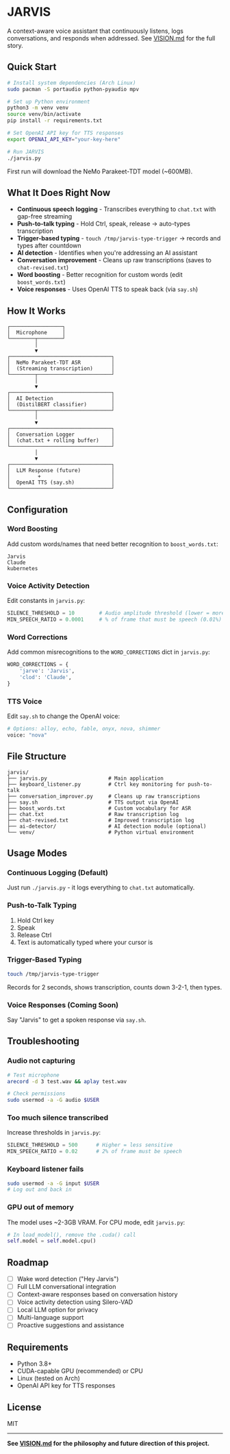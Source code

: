 # JARVIS

A context-aware voice assistant that continuously listens, logs conversations, and responds when addressed. See [VISION.md](VISION.md) for the full story.

## Quick Start

```bash
# Install system dependencies (Arch Linux)
sudo pacman -S portaudio python-pyaudio mpv

# Set up Python environment
python3 -m venv venv
source venv/bin/activate
pip install -r requirements.txt

# Set OpenAI API key for TTS responses
export OPENAI_API_KEY="your-key-here"

# Run JARVIS
./jarvis.py
```

First run will download the NeMo Parakeet-TDT model (~600MB).

## What It Does Right Now

- **Continuous speech logging** - Transcribes everything to `chat.txt` with gap-free streaming
- **Push-to-talk typing** - Hold Ctrl, speak, release → auto-types transcription
- **Trigger-based typing** - `touch /tmp/jarvis-type-trigger` → records and types after countdown
- **AI detection** - Identifies when you're addressing an AI assistant
- **Conversation improvement** - Cleans up raw transcriptions (saves to `chat-revised.txt`)
- **Word boosting** - Better recognition for custom words (edit `boost_words.txt`)
- **Voice responses** - Uses OpenAI TTS to speak back (via `say.sh`)

## How It Works

```
┌─────────────────┐
│  Microphone     │
└────────┬────────┘
         │
         ▼
┌─────────────────────────────────┐
│  NeMo Parakeet-TDT ASR          │
│  (Streaming transcription)      │
└────────┬────────────────────────┘
         │
         ▼
┌─────────────────────────────────┐
│  AI Detection                   │
│  (DistilBERT classifier)        │
└────────┬────────────────────────┘
         │
         ▼
┌─────────────────────────────────┐
│  Conversation Logger            │
│  (chat.txt + rolling buffer)    │
└─────────────────────────────────┘
         │
         ▼
┌─────────────────────────────────┐
│  LLM Response (future)          │
│         +                       │
│  OpenAI TTS (say.sh)            │
└─────────────────────────────────┘
```

## Configuration

### Word Boosting

Add custom words/names that need better recognition to `boost_words.txt`:
```
Jarvis
Claude
kubernetes
```

### Voice Activity Detection

Edit constants in `jarvis.py`:
```python
SILENCE_THRESHOLD = 10        # Audio amplitude threshold (lower = more sensitive)
MIN_SPEECH_RATIO = 0.0001     # % of frame that must be speech (0.01%)
```

### Word Corrections

Add common misrecognitions to the `WORD_CORRECTIONS` dict in `jarvis.py`:
```python
WORD_CORRECTIONS = {
    'jarve': 'Jarvis',
    'clod': 'Claude',
}
```

### TTS Voice

Edit `say.sh` to change the OpenAI voice:
```bash
# Options: alloy, echo, fable, onyx, nova, shimmer
voice: "nova"
```

## File Structure

```
jarvis/
├── jarvis.py                    # Main application
├── keyboard_listener.py         # Ctrl key monitoring for push-to-talk
├── conversation_improver.py     # Cleans up raw transcriptions
├── say.sh                       # TTS output via OpenAI
├── boost_words.txt              # Custom vocabulary for ASR
├── chat.txt                     # Raw transcription log
├── chat-revised.txt             # Improved transcription log
├── ai-detector/                 # AI detection module (optional)
└── venv/                        # Python virtual environment
```

## Usage Modes

### Continuous Logging (Default)
Just run `./jarvis.py` - it logs everything to `chat.txt` automatically.

### Push-to-Talk Typing
1. Hold Ctrl key
2. Speak
3. Release Ctrl
4. Text is automatically typed where your cursor is

### Trigger-Based Typing
```bash
touch /tmp/jarvis-type-trigger
```
Records for 2 seconds, shows transcription, counts down 3-2-1, then types.

### Voice Responses (Coming Soon)
Say "Jarvis" to get a spoken response via `say.sh`.

## Troubleshooting

### Audio not capturing
```bash
# Test microphone
arecord -d 3 test.wav && aplay test.wav

# Check permissions
sudo usermod -a -G audio $USER
```

### Too much silence transcribed
Increase thresholds in `jarvis.py`:
```python
SILENCE_THRESHOLD = 500      # Higher = less sensitive
MIN_SPEECH_RATIO = 0.02      # 2% of frame must be speech
```

### Keyboard listener fails
```bash
sudo usermod -a -G input $USER
# Log out and back in
```

### GPU out of memory
The model uses ~2-3GB VRAM. For CPU mode, edit `jarvis.py`:
```python
# In load_model(), remove the .cuda() call
self.model = self.model.cpu()
```

## Roadmap

- [ ] Wake word detection ("Hey Jarvis")
- [ ] Full LLM conversational integration
- [ ] Context-aware responses based on conversation history
- [ ] Voice activity detection using Silero-VAD
- [ ] Local LLM option for privacy
- [ ] Multi-language support
- [ ] Proactive suggestions and assistance

## Requirements

- Python 3.8+
- CUDA-capable GPU (recommended) or CPU
- Linux (tested on Arch)
- OpenAI API key for TTS responses

## License

MIT

---

**See [VISION.md](VISION.md) for the philosophy and future direction of this project.**
